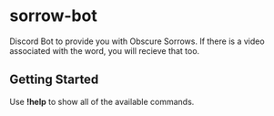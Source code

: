# sorrow-bot
Discord Bot to provide you with Obscure Sorrows. If there is a video associated with the word, you will recieve that too.

## Getting Started
Use **!help** to show all of the available commands.
